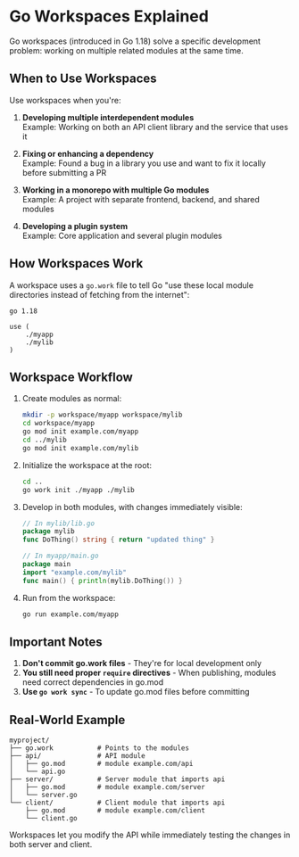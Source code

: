 # Go Workspaces Explained

Go workspaces (introduced in Go 1.18) solve a specific development problem: working on multiple related modules at the same time.

## When to Use Workspaces

Use workspaces when you're:

1. **Developing multiple interdependent modules**  
   Example: Working on both an API client library and the service that uses it

2. **Fixing or enhancing a dependency**  
   Example: Found a bug in a library you use and want to fix it locally before submitting a PR

3. **Working in a monorepo with multiple Go modules**  
   Example: A project with separate frontend, backend, and shared modules

4. **Developing a plugin system**  
   Example: Core application and several plugin modules

## How Workspaces Work

A workspace uses a `go.work` file to tell Go "use these local module directories instead of fetching from the internet":

```
go 1.18

use (
    ./myapp
    ./mylib
)
```

## Workspace Workflow

1. Create modules as normal:

   ```bash
   mkdir -p workspace/myapp workspace/mylib
   cd workspace/myapp
   go mod init example.com/myapp
   cd ../mylib
   go mod init example.com/mylib
   ```

2. Initialize the workspace at the root:

   ```bash
   cd ..
   go work init ./myapp ./mylib
   ```

3. Develop in both modules, with changes immediately visible:

   ```go
   // In mylib/lib.go
   package mylib
   func DoThing() string { return "updated thing" }

   // In myapp/main.go
   package main
   import "example.com/mylib"
   func main() { println(mylib.DoThing()) }
   ```

4. Run from the workspace:
   ```bash
   go run example.com/myapp
   ```

## Important Notes

1. **Don't commit go.work files** - They're for local development only
2. **You still need proper `require` directives** - When publishing, modules need correct dependencies in go.mod
3. **Use `go work sync`** - To update go.mod files before committing

## Real-World Example

```
myproject/
├── go.work           # Points to the modules
├── api/              # API module
│   ├── go.mod        # module example.com/api
│   └── api.go
├── server/           # Server module that imports api
│   ├── go.mod        # module example.com/server
│   └── server.go
└── client/           # Client module that imports api
    ├── go.mod        # module example.com/client
    └── client.go
```

Workspaces let you modify the API while immediately testing the changes in both server and client.
